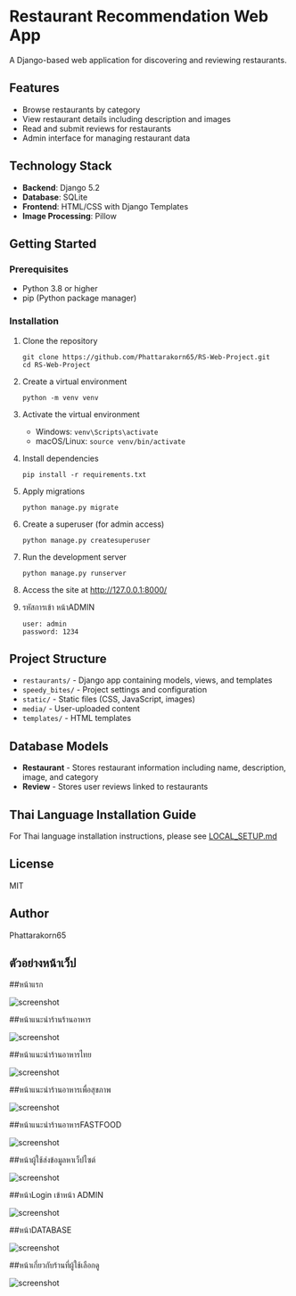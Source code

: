 # Restaurant Recommendation Web App

A Django-based web application for discovering and reviewing restaurants.

## Features

- Browse restaurants by category
- View restaurant details including description and images
- Read and submit reviews for restaurants
- Admin interface for managing restaurant data

## Technology Stack

- **Backend**: Django 5.2
- **Database**: SQLite
- **Frontend**: HTML/CSS with Django Templates
- **Image Processing**: Pillow

## Getting Started

### Prerequisites

- Python 3.8 or higher
- pip (Python package manager)

### Installation





1. Clone the repository
   ```
   git clone https://github.com/Phattarakorn65/RS-Web-Project.git
   cd RS-Web-Project
   ```

2. Create a virtual environment
   ```
   python -m venv venv
   ```

3. Activate the virtual environment
   - Windows: `venv\Scripts\activate`
   - macOS/Linux: `source venv/bin/activate`

4. Install dependencies
   ```
   pip install -r requirements.txt
   ```

5. Apply migrations
   ```
   python manage.py migrate
   ```

6. Create a superuser (for admin access)
   ```
   python manage.py createsuperuser
   ```

7. Run the development server
   ```
   python manage.py runserver
   ```

8. Access the site at http://127.0.0.1:8000/

9. รหัสการเข้า หน้าADMIN
    ```
    user: admin
    password: 1234
    ```
    
## Project Structure

- `restaurants/` - Django app containing models, views, and templates
- `speedy_bites/` - Project settings and configuration
- `static/` - Static files (CSS, JavaScript, images)
- `media/` - User-uploaded content
- `templates/` - HTML templates

## Database Models

- **Restaurant** - Stores restaurant information including name, description, image, and category
- **Review** - Stores user reviews linked to restaurants

## Thai Language Installation Guide

For Thai language installation instructions, please see [LOCAL_SETUP.md](LOCAL_SETUP.md)

## License

MIT

## Author

Phattarakorn65 

## ตัวอย่างหน้าเว็ป

##หน้าแรก

![screenshot](https://github.com/Phattarakorn65/RS-Web-Project/blob/main/%E0%B8%AB%E0%B8%99%E0%B9%89%E0%B8%B2%E0%B9%81%E0%B8%A3%E0%B8%81.jpg)

##หน้าแนะนำร้านร้านอาหาร

![screenshot](https://github.com/Phattarakorn65/RS-Web-Project/blob/main/%E0%B8%A3%E0%B9%89%E0%B8%B2%E0%B8%99%E0%B9%81%E0%B8%99%E0%B8%B0%E0%B8%99%E0%B8%B3.jpg)

##หน้าแนะนำร้านอาหารไทย

![screenshot](https://github.com/Phattarakorn65/RS-Web-Project/blob/main/%E0%B8%A3%E0%B9%89%E0%B8%B2%E0%B8%99%E0%B8%AD%E0%B8%B2%E0%B8%AB%E0%B8%B2%E0%B8%A3%E0%B9%84%E0%B8%97%E0%B8%A2.jpg)

##หน้าแนะนำร้านอาหารเพื่อสุขภาพ

![screenshot](https://github.com/Phattarakorn65/RS-Web-Project/blob/main/%E0%B8%A3%E0%B9%89%E0%B8%B2%E0%B8%99%E0%B8%AD%E0%B8%B2%E0%B8%AB%E0%B8%B2%E0%B8%A3%E0%B9%80%E0%B8%9E%E0%B8%B7%E0%B9%88%E0%B8%AD%E0%B8%AA%E0%B8%B8%E0%B8%82%E0%B8%A0%E0%B8%B2%E0%B8%9E.jpg)

##หน้าแนะนำร้านอาหารFASTFOOD

![screenshot](https://github.com/Phattarakorn65/RS-Web-Project/blob/main/%E0%B8%A3%E0%B9%89%E0%B8%B2%E0%B8%99fastfood.jpg)

##หน้าผู้ใช้ส่งข้อมูลหาเว็ปไซต์

![screenshot](https://github.com/Phattarakorn65/RS-Web-Project/blob/main/%E0%B8%AB%E0%B8%99%E0%B9%89%E0%B8%B2%E0%B8%AA%E0%B9%88%E0%B8%87%E0%B8%82%E0%B9%89%E0%B8%AD%E0%B8%A1%E0%B8%B9%E0%B8%A5%E0%B8%AB%E0%B8%B2%E0%B8%A3%E0%B9%89%E0%B8%B2%E0%B8%99.jpg)

##หน้าLogin เข้าหน้า ADMIN

![screenshot](https://github.com/Phattarakorn65/RS-Web-Project/blob/main/admin.jpg)

##หน้าDATABASE

![screenshot](https://github.com/Phattarakorn65/RS-Web-Project/blob/main/database%201.jpg)

##หน้าเกี่ยวกับร้านที่ผู้ใช้เลือกดู

![screenshot](https://github.com/Phattarakorn65/RS-Web-Project/blob/main/%E0%B8%AB%E0%B8%99%E0%B9%89%E0%B8%B2%E0%B9%80%E0%B8%81%E0%B8%B5%E0%B9%88%E0%B8%A2%E0%B8%A7%E0%B8%81%E0%B8%B1%E0%B8%9A%E0%B8%A3%E0%B9%89%E0%B8%B2%E0%B8%99.jpg)



